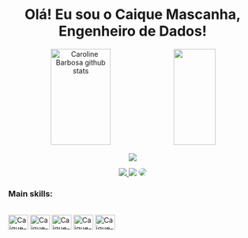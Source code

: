 

<div align="center">
  <h1>Olá! Eu sou o Caique Mascanha, Engenheiro de Dados!</h1>
</div>

<div align="center">  
  <img width="49%" height="195px" src="https://github-readme-stats.vercel.app/api?username=CaiqueMascanha&show_icons=true&count_private=true&hide_border=true&title_color=FFFFFF&icon_color=0081CF&text_color=0081CF&bg_color=0d1117" alt="Caroline Barbosa github stats" /> 
  <img width="41%" height="195px" src="https://github-readme-stats.vercel.app/api/top-langs/?username=CaiqueMascanha&layout=compact&hide_border=true&title_color=0081CF&text_color=0081CF&bg_color=0d1117" />
</div>

<p align="center">
  <img src="https://github-profile-trophy.vercel.app/?username=CaiqueMascanha&theme=matrix&row=2&no-bg=true&column=3&margin-w=15&margin-h=15" />
</p>

<div align="center"> 
<a href="https://www.instagram.com/caique_mascanha01/" target="_blank"><img src="https://img.shields.io/badge/-Instagram-%23E4405F?style=for-the-badge&logo=instagram&logoColor=white"</a>
<a href = "mailto:caiquesilva820@gmail.com"> <img src="https://img.shields.io/badge/-Gmail-%23333?style=for-the-badge&logo=gmail&logoColor=white" target="_blank"></a>
<a href="https://www.linkedin.com/in/caiquemascanha/" target="_blank"><img src="https://img.shields.io/badge/-LinkedIn-%230077B5?style=for-the-badge&logo=linkedin&logoColor=white" style="border-radius: 30px" target="_blank"></a> 
 </div>
 
 ### Main skills:
<div style="display: inline_block"><br>
  <img align="center" alt="Caique-HTML" height="30" width="40" src="https://cdn.jsdelivr.net/gh/devicons/devicon/icons/html5/html5-original.svg">   
  <img align="center" alt="Caique-CSS" height="30" width="40" src="https://cdn.jsdelivr.net/gh/devicons/devicon/icons/css3/css3-original.svg">
  <img align="center" alt="Caique-javascript" height="30" width="40" src="https://cdn.jsdelivr.net/gh/devicons/devicon/icons/javascript/javascript-original.svg">
  <img align="center" alt="Caique-Python" height="30" width="40" src="https://cdn.jsdelivr.net/gh/devicons/devicon/icons/python/python-original.svg">
  <img align="center" alt="Caique-MySQL" height="30" width="40" src="https://cdn.jsdelivr.net/gh/devicons/devicon/icons/mysql/mysql-original-wordmark.svg">
  
</div>

